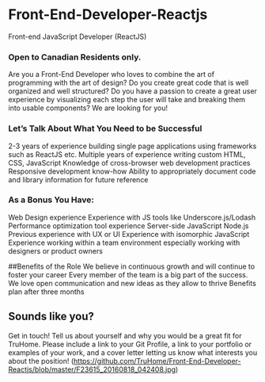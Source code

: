 # Front-End-Developer-Reactjs
Front-end JavaScript Developer (ReactJS)


### Open to Canadian Residents only.

Are you a Front-End Developer who loves to combine the art of programming with the art of design? Do you create great code that is well organized and well structured? Do you have a passion to create a great user experience by visualizing each step the user will take and breaking them into usable components? We are looking for you!

### Let’s Talk About What You Need to be Successful

2-3 years of experience building single page applications using frameworks such as ReactJS etc.
Multiple years of experience writing custom HTML, CSS, JavaScript
Knowledge of cross-browser web development practices
Responsive development know-how
Ability to appropriately document code and library information for future reference

### As a Bonus You Have:
Web Design experience
Experience with JS tools like Underscore.js/Lodash
Performance optimization tool experience
Server-side JavaScript Node.js
Previous experience with UX or UI
Experience with isomorphic JavaScript
Experience working within a team environment especially working with designers or product owners

##Benefits of the Role
We believe in continuous growth and will continue to foster your career
Every member of the team is a big part of the success. We love open communication and new ideas as they allow to thrive
Benefits plan after three months

## Sounds like you?
Get in touch! Tell us about yourself and why you would be a great fit for TruHome. Please include a link to your Git Profile, a link to your portfolio or examples of your work, and a cover letter letting us know what interests you about the position!
(https://github.com/TruHome/Front-End-Developer-Reactjs/blob/master/F23615_20160818_042408.jpg)
